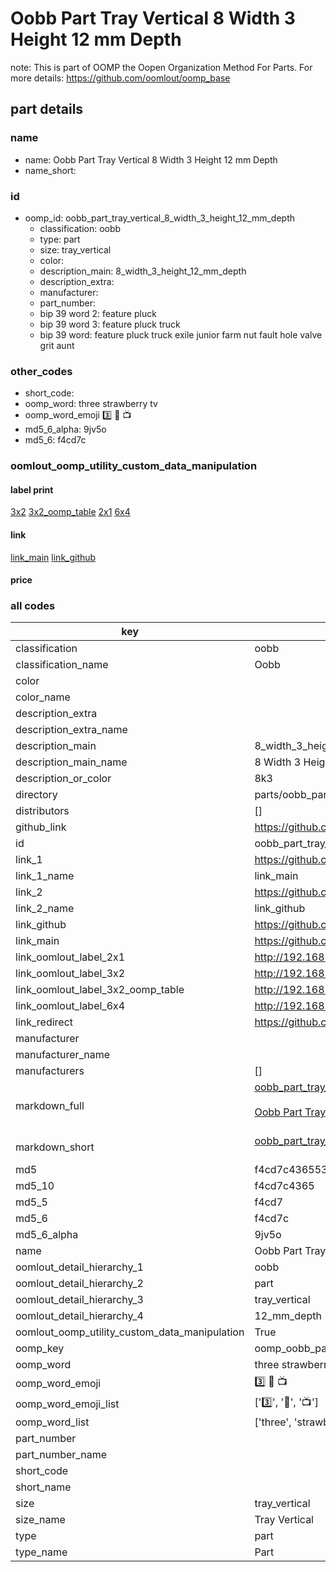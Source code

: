# Oobb Part Tray Vertical 8 Width 3 Height 12 mm Depth  

note: This is part of OOMP the Oopen Organization Method For Parts. For more details: https://github.com/oomlout/oomp_base

##  part details
  







### name
* name: Oobb Part Tray Vertical 8 Width 3 Height 12 mm Depth
* name_short: 
### id
* oomp_id: oobb_part_tray_vertical_8_width_3_height_12_mm_depth
  * classification: oobb
  * type: part
  * size: tray_vertical
  * color: 
  * description_main: 8_width_3_height_12_mm_depth
  * description_extra: 
  * manufacturer: 
  * part_number: 
  * bip 39 word 2: feature pluck
  * bip 39 word 3: feature pluck truck
  * bip 39 word: feature pluck truck exile junior farm nut fault hole valve grit aunt

### other_codes
* short_code: 
* oomp_word: three strawberry tv
* oomp_word_emoji :three: :strawberry: :tv:
* md5_6_alpha: 9jv5o
* md5_6: f4cd7c






### oomlout_oomp_utility_custom_data_manipulation
#### label print
[3x2](http://192.168.1.245:1112/?label=oomp%209jv5o)
[3x2_oomp_table](http://192.168.1.108:1112/?label=oomp%209jv5o)
[2x1](http://192.168.1.242:1112/?label=oomp%209jv5o)
[6x4](http://192.168.1.55:1112/?label=oomp%209jv5o)    

#### link

[link_main](https://github.com/oomlout/oomlout_oomp_version_1_messy/tree/main/parts/oobb_part_tray_vertical_8_width_3_height_12_mm_depth) [link_github](https://github.com/oomlout/oomlout_oomp_version_1_messy/tree/main/parts/oobb_part_tray_vertical_8_width_3_height_12_mm_depth)                             

#### price







### all codes 
| key | value |  
| --- | --- |  
| classification | oobb |  
| classification_name | Oobb |  
| color |  |  
| color_name |  |  
| description_extra |  |  
| description_extra_name |  |  
| description_main | 8_width_3_height_12_mm_depth |  
| description_main_name | 8 Width 3 Height 12 mm Depth |  
| description_or_color | 8k3 |  
| directory | parts/oobb_part_tray_vertical_8_width_3_height_12_mm_depth |  
| distributors | [] |  
| github_link | https://github.com/oomlout/oomlout_oomp_part_src/tree/main/parts/oobb_part_tray_vertical_8_width_3_height_12_mm_depth |  
| id | oobb_part_tray_vertical_8_width_3_height_12_mm_depth |  
| link_1 | https://github.com/oomlout/oomlout_oomp_version_1_messy/tree/main/parts/oobb_part_tray_vertical_8_width_3_height_12_mm_depth |  
| link_1_name | link_main |  
| link_2 | https://github.com/oomlout/oomlout_oomp_version_1_messy/tree/main/parts/oobb_part_tray_vertical_8_width_3_height_12_mm_depth |  
| link_2_name | link_github |  
| link_github | https://github.com/oomlout/oomlout_oomp_version_1_messy/tree/main/parts/oobb_part_tray_vertical_8_width_3_height_12_mm_depth |  
| link_main | https://github.com/oomlout/oomlout_oomp_version_1_messy/tree/main/parts/oobb_part_tray_vertical_8_width_3_height_12_mm_depth |  
| link_oomlout_label_2x1 | http://192.168.1.242:1112/?label=oomp%209jv5o |  
| link_oomlout_label_3x2 | http://192.168.1.245:1112/?label=oomp%209jv5o |  
| link_oomlout_label_3x2_oomp_table | http://192.168.1.108:1112/?label=oomp%209jv5o |  
| link_oomlout_label_6x4 | http://192.168.1.55:1112/?label=oomp%209jv5o |  
| link_redirect | https://github.com/oomlout/oomlout_oomp_version_1_messy/tree/main/parts/oobb_part_tray_vertical_8_width_3_height_12_mm_depth |  
| manufacturer |  |  
| manufacturer_name |  |  
| manufacturers | [] |  
| markdown_full | [oobb_part_tray_vertical_8_width_3_height_12_mm_depth](none)<br>[](none)<br>[Oobb Part Tray Vertical 8 Width 3 Height 12 Mm Depth](none)<br><br> |  
| markdown_short | [oobb_part_tray_vertical_8_width_3_height_12_mm_depth](none)<br><br> |  
| md5 | f4cd7c436553f2f54cbc94fbd269aaa1 |  
| md5_10 | f4cd7c4365 |  
| md5_5 | f4cd7 |  
| md5_6 | f4cd7c |  
| md5_6_alpha | 9jv5o |  
| name | Oobb Part Tray Vertical 8 Width 3 Height 12 mm Depth |  
| oomlout_detail_hierarchy_1 | oobb |  
| oomlout_detail_hierarchy_2 | part |  
| oomlout_detail_hierarchy_3 | tray_vertical |  
| oomlout_detail_hierarchy_4 | 12_mm_depth |  
| oomlout_oomp_utility_custom_data_manipulation | True |  
| oomp_key | oomp_oobb_part_tray_vertical_8_width_3_height_12_mm_depth |  
| oomp_word | three strawberry tv |  
| oomp_word_emoji | :three: :strawberry: :tv: |  
| oomp_word_emoji_list | [':three:', ':strawberry:', ':tv:'] |  
| oomp_word_list | ['three', 'strawberry', 'tv'] |  
| part_number |  |  
| part_number_name |  |  
| short_code |  |  
| short_name |  |  
| size | tray_vertical |  
| size_name | Tray Vertical |  
| type | part |  
| type_name | Part |  
